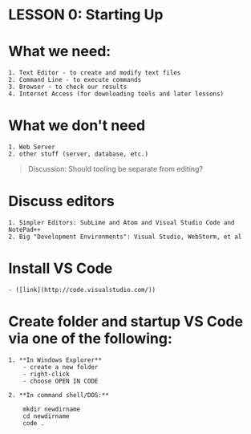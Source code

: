# LESSON 0: Starting Up

# What we need:
    1. Text Editor - to create and modify text files
    2. Command Line - to execute commands
    3. Browser - to check our results 
    4. Internet Access (for downloading tools and later lessons)

# What we don't need
    1. Web Server
    2. other stuff (server, database, etc.)

> Discussion: Should tooling be separate from editing?

# Discuss editors
    1. Simpler Editors: SubLime and Atom and Visual Studio Code and NotePad++ 
    2. Big "Development Environments": Visual Studio, WebStorm, et al

# Install VS Code
    - ([link](http://code.visualstudio.com/))

# Create folder and startup VS Code via one of the following:
    1. **In Windows Explorer**
        - create a new folder   
        - right-click   
        - choose OPEN IN CODE   
            
    2. **In command shell/DOS:**  
```DOS
    mkdir newdirname     
    cd newdirname    
    code .
```   

